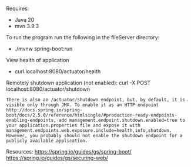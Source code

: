 Requires:
- Java 20
- mvn 3.9.3

To run the program run the following in the fileServer directory:
- ./mvnw spring-boot:run

View health of application
- curl localhost:8080/actuator/health

Remotely shutdown application (not enabled):
    curl -X POST localhost:8080/actuator/shutdown

    There is also an /actuator/shutdown endpoint, but, by default, it is visible only through JMX. To enable it as an HTTP endpoint http://docs.spring.io/spring-boot/docs/2.5.0/reference/htmlsingle/#production-ready-endpoints-enabling-endpoints, add management.endpoint.shutdown.enabled=true to your application.properties file and expose it with management.endpoints.web.exposure.include=health,info,shutdown. However, you probably should not enable the shutdown endpoint for a publicly available application.

Resources:
    https://spring.io/guides/gs/spring-boot/
    https://spring.io/guides/gs/securing-web/
